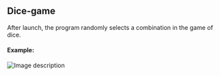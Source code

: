## Dice-game

After launch, the program randomly selects a combination in the game of dice.

#### Example:   
![Image description](https://github.com/Vilay397/Python-mini-projects/blob/main/Intro-dice.gif)
